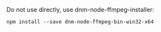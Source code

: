 Do not use directly, use dnm-node-ffmpeg-installer:

    npm install --save dnm-node-ffmpeg-bin-win32-x64
    
